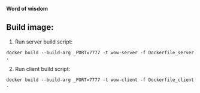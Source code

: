 **Word of wisdom**

## Build image:
1. Run server build script:
```docker
docker build --build-arg _PORT=7777 -t wow-server -f Dockerfile_server .
```
2. Run client build script:
```docker
docker build --build-arg _PORT=7777 -t wow-client -f Dockerfile_client .
```
